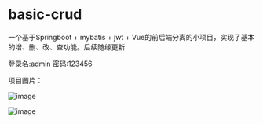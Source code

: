 # basic-crud

一个基于Springboot + mybatis + jwt + Vue的前后端分离的小项目，实现了基本的增、删、改、查功能。后续随缘更新

登录名:admin
密码:123456

项目图片：

![image](https://user-images.githubusercontent.com/65847145/204075496-f0701ead-d793-4ff9-bb51-96048d914da9.png)

![image](https://user-images.githubusercontent.com/65847145/204075535-3663b4c0-7686-4dd7-a76c-6b3251a518f4.png)

